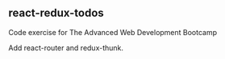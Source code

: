 ## react-redux-todos

Code exercise for The Advanced Web Development Bootcamp

Add react-router and redux-thunk. 